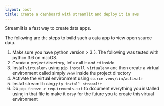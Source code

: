 ```yaml
---
layout: post
title: Create a dashboard with streamlit and deploy it in aws
---
```


Streamlit is a fast way to create data apps.

The following are the steps to build such a data app to view open source data.

1. Make sure you have python version > 3.5. The following was tested with python 3.6 on macOS.
2. Create a project directory, let's call it and `cd` inside
3. Install `virtualenv` using `pip install virtualenv` and then create a virtual environment called simply `venv` inside the project directory
4. Activate the virtual environment using `source venv/bin/activate`
5. Install streamlit using `pip install streamlit`
6. Do `pip freeze > requirements.txt` to document everything you installed using in that file to make it easy for the future you to create this virtual environment

